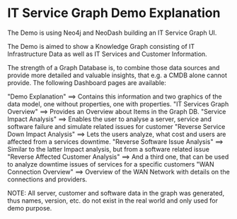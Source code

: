 # IT Service Graph Demo Explanation

The Demo is using Neo4j and NeoDash building an IT Service Graph UI.

The Demo is aimed to show a Knowledge Graph consisting of IT Infrastructure Data as well as IT Services and Customer Information. 

The strength of a Graph Database is, to combine those data sources and provide more detailed and valuable insights, 
that e.g. a CMDB alone cannot provide. The following Dashboard pages are available:

"Demo Explanation" ==> Contains this information and two graphics of the data model, one without properties, one with properties.
"IT Services Graph Overview" ==> Provides an Overview about Items in the Graph DB.
"Service Impact Analysis" ==> Enables the user to analyse a server, service and software failure and simulate related issues for customer
"Reverse Service Down Impact Analysis" ==> Lets the users analyze, what cost and users are affected from a services downtime.
"Reverse Software Issue Analysis" ==> Similar to the latter Impact analysis, but from a software related issue 
"Reverse Affected Customer Analysis" ==> And a third one, that can be used to analyze downtime issues of services for a specific customers
"WAN Connection Overview" ==> Overview of the WAN Network with details on the connections and providers.

NOTE: All server, customer and software data in the graph was generated, thus names, version, etc. do not exist in the real world and only used for demo purpose.
